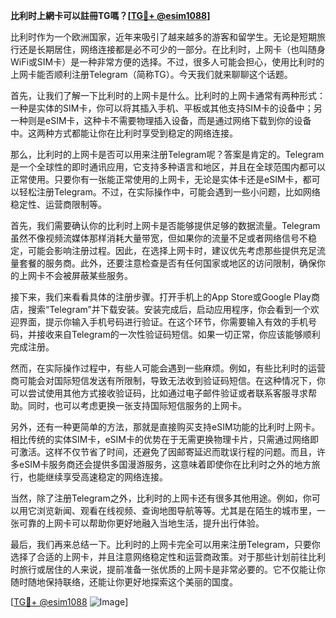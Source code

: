 **比利时上網卡可以註冊TG嗎？[[TG💪+ @esim1088](https://t.me/s/esim1088)]**

比利时作为一个欧洲国家，近年来吸引了越来越多的游客和留学生。无论是短期旅行还是长期居住，网络连接都是必不可少的一部分。在比利时，上网卡（也叫随身WiFi或SIM卡）是一种非常方便的选择。不过，很多人可能会担心，使用比利时的上网卡能否顺利注册Telegram（简称TG）。今天我们就来聊聊这个话题。

首先，让我们了解一下比利时的上网卡是什么。比利时的上网卡通常有两种形式：一种是实体的SIM卡，你可以将其插入手机、平板或其他支持SIM卡的设备中；另一种则是eSIM卡，这种卡不需要物理插入设备，而是通过网络下载到你的设备中。这两种方式都能让你在比利时享受到稳定的网络连接。

那么，比利时的上网卡是否可以用来注册Telegram呢？答案是肯定的。Telegram是一个全球性的即时通讯应用，它支持多种语言和地区，并且在全球范围内都可以正常使用。只要你有一张能正常使用的上网卡，无论是实体卡还是eSIM卡，都可以轻松注册Telegram。不过，在实际操作中，可能会遇到一些小问题，比如网络稳定性、运营商限制等。

首先，我们需要确认你的比利时上网卡是否能够提供足够的数据流量。Telegram虽然不像视频流媒体那样消耗大量带宽，但如果你的流量不足或者网络信号不稳定，可能会影响注册过程。因此，在选择上网卡时，建议优先考虑那些提供充足流量套餐的服务商。此外，还要注意检查是否有任何国家或地区的访问限制，确保你的上网卡不会被屏蔽某些服务。

接下来，我们来看看具体的注册步骤。打开手机上的App Store或Google Play商店，搜索“Telegram”并下载安装。安装完成后，启动应用程序，你会看到一个欢迎界面，提示你输入手机号码进行验证。在这个环节，你需要输入有效的手机号码，并接收来自Telegram的一次性验证码短信。如果一切正常，你应该能够顺利完成注册。

然而，在实际操作过程中，有些人可能会遇到一些麻烦。例如，有些比利时的运营商可能会对国际短信发送有所限制，导致无法收到验证码短信。在这种情况下，你可以尝试使用其他方式接收验证码，比如通过电子邮件验证或者联系客服寻求帮助。同时，也可以考虑更换一张支持国际短信服务的上网卡。

另外，还有一种更简单的方法，那就是直接购买支持eSIM功能的比利时上网卡。相比传统的实体SIM卡，eSIM卡的优势在于无需更换物理卡片，只需通过网络即可激活。这样不仅节省了时间，还避免了因邮寄延迟而耽误行程的问题。而且，许多eSIM卡服务商还会提供多国漫游服务，这意味着即使你在比利时之外的地方旅行，也能继续享受高速稳定的网络连接。

当然，除了注册Telegram之外，比利时的上网卡还有很多其他用途。例如，你可以用它浏览新闻、观看在线视频、查询地图导航等等。尤其是在陌生的城市里，一张可靠的上网卡可以帮助你更好地融入当地生活，提升出行体验。

最后，我们再来总结一下。比利时的上网卡完全可以用来注册Telegram，只要你选择了合适的上网卡，并且注意网络稳定性和运营商政策。对于那些计划前往比利时旅行或居住的人来说，提前准备一张优质的上网卡是非常必要的。它不仅能让你随时随地保持联络，还能让你更好地探索这个美丽的国度。

[[TG💪+ @esim1088](https://t.me/s/esim1088) ![Image](https://i.postimg.cc/4NQfJmqS/Snipaste-2025-05-13-00-14-12.png)]
